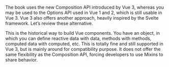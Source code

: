 The book uses the new Composition API introduced by Vue 3, whereas you may be used to the
Options API used in Vue 1 and 2, which is still usable in Vue 3. Vue 3 also offers another approach, heavily inspired by the Svelte framework. Let’s review these alternative.

This is the historical way to build Vue components. You have an object, in which you can define
reactive data with data, methods with methods, computed data with computed, etc. This is totally fine and still supported in Vue 3, but is mainly around for compatibility purpose. It does not offer the same flexibility as the Composition API, forcing developers to use Mixins to share behavior.

